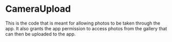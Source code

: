 # CameraUpload

This is the code that is meant for allowing photos to be taken through the app. It also 
grants the app permission to access photos from the gallery that can then be uploaded to the app.
